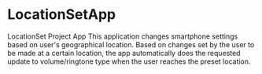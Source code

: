 # LocationSetApp
LocationSet Project App
This application changes smartphone settings based on user's geographical location. Based on changes set by the user to
be made at a certain location, the app automatically does the requested update to volume/ringtone type when the user reaches the
preset location.
